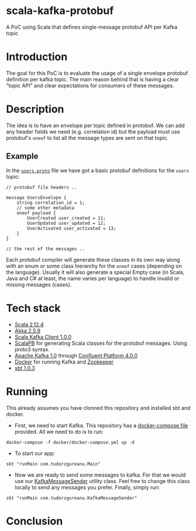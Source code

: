 # scala-kafka-protobuf
A PoC using Scala that defines single-message protobuf API per Kafka topic

# Introduction

The goal for this PoC is to evaluate the usage of a single envelope protobuf definition per kafka topic. The main reason behind that is having a clear "topic API" and clear expectations for consumers of these messages. 

# Description

The idea is to have an envelope per topic defined in protobuf. We can add any header fields we need (e.g. correlation id) but the payload must use protobuf's `oneof` to list all the message types are sent on that topic.

## Example

In the [`users.proto`](https://github.com/tudorzgureanu/scala-kafka-protobuf/blob/master/src/main/protobuf/users.proto) file we have got a basic protobuf definitions for the `users` topic:

```
// protobuf file headers ..

message UsersEnvelope {
    string correlation_id = 1;
    // some other metadata
    oneof payload {
        UserCreated user_created = 11;
        UserUpdated user_updated = 12;
        UserActivated user_activated = 13;
    }
}

// the rest of the messages ..
```
Each protobuf compiler will generate these classes in its own way along with an enum or some class hierarchy for the `oneof` cases (depending on the language). Usually it will also generate a special Empty case (in Scala, Java and C# at least, the name varies per language) to handle invalid or missing messages (cases).

# Tech stack

- [Scala 2.12.4](https://github.com/scala/scala)
- [Akka 2.5.9](https://github.com/akka/akka)
- [Scala Kafka Client 1.0.0](https://github.com/cakesolutions/scala-kafka-client)
- [ScalaPB](https://github.com/scalapb/ScalaPB) for generating Scala classes for the protobuf messages. Using proto3 syntax.
- [Apache Kafka 1.0](https://github.com/apache/kafka) through [Confluent Platform 4.0.0](https://docs.confluent.io/current/platform.html)
- [Docker](https://www.docker.com/) for running Kafka and [Zookeeper](https://zookeeper.apache.org/)
- [sbt 1.0.3](https://www.scala-sbt.org/)

# Running 

This already assumes you have clonned this repository and installed sbt and docker.

* First, we need to start Kafka. This repository has a [docker-compose file](https://github.com/tudorzgureanu/scala-kafka-protobuf/blob/master/docker/docker-compose.yml) provided. All we need to do is to run:
```
docker-compose -f docker/docker-compose.yml up -d 
```
* To start our app:

```
sbt "runMain com.tudorzgureanu.Main"  
```

* Now we are ready to send some messages to kafka. For that we would use our [KafkaMessageSender](https://github.com/tudorzgureanu/scala-kafka-protobuf/blob/master/src/main/scala/com/tudorzgureanu/KafkaMessageSender.scala) utility class. Feel free to change this class locally to send any messages you prefer. Finally, simply run:

```
sbt "runMain com.tudorzgureanu.KafkaMessageSender"
```

# Conclusion

